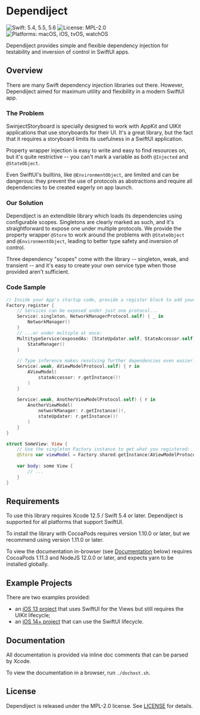 # Dependiject

![Swift: 5.4, 5.5, 5.6][1]
![License: MPL-2.0][2]
![Platforms: macOS, iOS, tvOS, watchOS][3]

Dependiject provides simple and flexible dependency injection for testability and inversion of
control in SwiftUI apps.

## Overview

There are many Swift dependency injection libraries out there. However, Dependiject aimed for
maximum utility and flexibility in a modern SwiftUI app.

### The Problem

SwinjectStoryboard is specially designed to work with AppKit and UIKit applications that use
storyboards for their UI. It's a great library, but the fact that it requires a storyboard limits
its usefulness in a SwiftUI application.

Property wrapper injection is easy to write and easy to find resources on, but it's quite
restrictive -- you can't mark a variable as both `@Injected` and `@StateObject`.

Even SwiftUI's builtins, like `@EnvironmentObject`, are limited and can be dangerous: they prevent
the use of protocols as abstractions and require all dependencies to be created eagerly on app
launch.

### Our Solution

Dependiject is an extendible library which loads its dependencies using configurable scopes.
Singletons are clearly marked as such, and it's straightforward to expose one under multiple
protocols. We provide the property wrapper `@Store` to work around the problems with `@StateObject`
and `@EnvironmentObject`, leading to better type safety and inversion of control.

Three dependency "scopes" come with the library -- singleton, weak, and transient -- and it's easy
to create your own service type when those provided aren't sufficient.

### Code Sample

```swift
// Inside your App's startup code, provide a register block to add your dependencies:
Factory.register {
    // Services can be exposed under just one protocol...
    Service(.singleton, NetworkManagerProtocol.self) { _ in
        NetworkManager()
    }
    // ...or under multiple at once:
    MultitypeService(exposedAs: [StateUpdater.self, StateAccessor.self]) { _ in
        StateManager()
    }
    
    // Type inference makes resolving further dependencies even easier:
    Service(.weak, AViewModelProtocol.self) { r in
        AViewModel(
            stateAccessor: r.getInstance()!
        )
    }
    
    Service(.weak, AnotherViewModelProtocol.self) { r in
        AnotherViewModel(
            networkManager: r.getInstance()!,
            stateUpdater: r.getInstance()!
        )
    }
}

struct SomeView: View {
    // Use the singleton Factory instance to get what you registered:
    @Store var viewModel = Factory.shared.getInstance(AViewModelProtocol.self)!
    
    var body: some View {
        // ...
    }
}
```

## Requirements

To use this library requires Xcode 12.5 / Swift 5.4 or later. Dependiject is supported for all
platforms that support SwiftUI.

To install the library with CocoaPods requires version 1.10.0 or later, but we recommend using
version 1.11.0 or later.

To view the documentation in-browser (see [Documentation][4] below) requires CocoaPods 1.11.3 and
NodeJS 12.0.0 or later, and expects yarn to be installed globally.

## Example Projects

There are two examples provided: 
- an [iOS 13 project][5] that uses SwiftUI for the Views but still requires the UIKit lifecycle;
- an [iOS 14+ project][6] that can use the SwiftUI lifecycle.

## Documentation

All documentation is provided via inline doc comments that can be parsed by Xcode.

To view the documentation in a browser, run `./dochost.sh`.

## License

Dependiject is released under the MPL-2.0 license. See [LICENSE][7] for details.

[1]: https://img.shields.io/badge/Swift-5.4_5.5_5.6-orange
[2]: https://img.shields.io/badge/license-MPL--2.0-blue
[3]: https://img.shields.io/badge/Platforms-macOS_iOS_tvOS_watchOS-yellowgreen
[4]: #documentation
[5]: ./iOS%2013%20Example/
[6]: ./iOS%2014%20Example/
[7]: ./LICENSE
